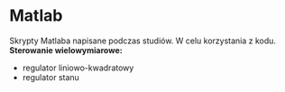 # Matlab
Skrypty Matlaba napisane podczas studiów. W celu korzystania z kodu.
**Sterowanie wielowymiarowe:**
* regulator liniowo-kwadratowy
* regulator stanu
